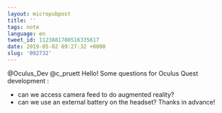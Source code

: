 ```yaml
---
layout: micropubpost
title: ''
tags: note
language: en
tweet_id: 1123881700516335617
date: 2019-05-02 09:27:32 +0000
slug: '092732'
---
```

@Oculus_Dev @c_pruett Hello! Some questions for Oculus Quest development :
- can we access camera feed to do augmented reality?
- can we use an external battery on the headset?
Thanks in advance!
